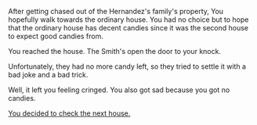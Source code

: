 After getting chased out of the Hernandez's family's property, You hopefully walk towards the ordinary house. You had no choice but to hope that the ordinary house has decent candies since it was the second house to expect good candies from.

You reached the house. The Smith's open the door to your knock. 

Unfortunately, they had no more candy left, so they tried to settle it with a bad joke and a bad trick.

Well, it left you feeling cringed. You also got sad because you got no candies.

[You decided to check the next house.](poor.md)